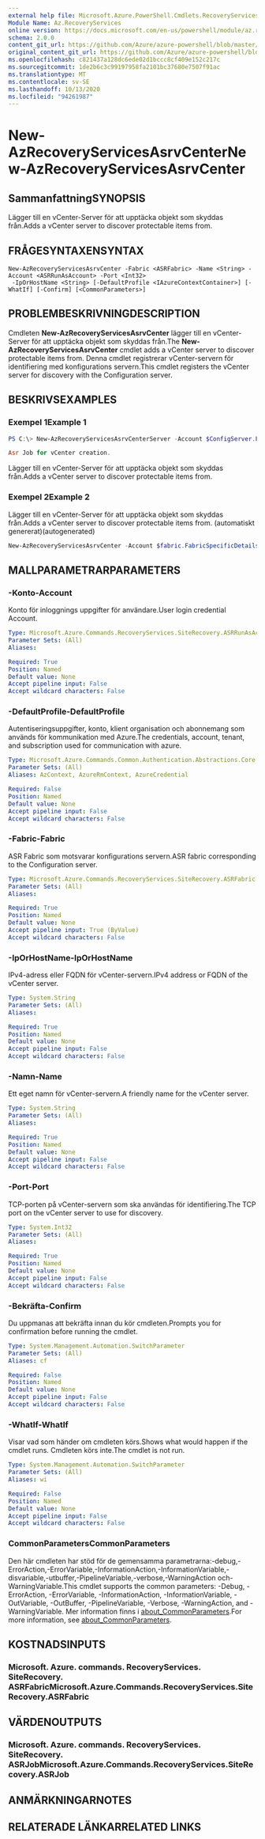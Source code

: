 ```yaml
---
external help file: Microsoft.Azure.PowerShell.Cmdlets.RecoveryServices.SiteRecovery.dll-Help.xml
Module Name: Az.RecoveryServices
online version: https://docs.microsoft.com/en-us/powershell/module/az.recoveryservices/new-azrecoveryservicesasrvcenter
schema: 2.0.0
content_git_url: https://github.com/Azure/azure-powershell/blob/master/src/RecoveryServices/RecoveryServices/help/New-AzRecoveryServicesAsrvCenter.md
original_content_git_url: https://github.com/Azure/azure-powershell/blob/master/src/RecoveryServices/RecoveryServices/help/New-AzRecoveryServicesAsrvCenter.md
ms.openlocfilehash: c821437a128dc6ede02d1bccc8cf409e152c217c
ms.sourcegitcommit: 1de2b6c3c99197958fa2101bc37680e7507f91ac
ms.translationtype: MT
ms.contentlocale: sv-SE
ms.lasthandoff: 10/13/2020
ms.locfileid: "94261987"
---
```

# <span data-ttu-id="afd6f-101">New-AzRecoveryServicesAsrvCenter</span><span class="sxs-lookup"><span data-stu-id="afd6f-101">New-AzRecoveryServicesAsrvCenter</span></span>

## <span data-ttu-id="afd6f-102">Sammanfattning</span><span class="sxs-lookup"><span data-stu-id="afd6f-102">SYNOPSIS</span></span>
<span data-ttu-id="afd6f-103">Lägger till en vCenter-Server för att upptäcka objekt som skyddas från.</span><span class="sxs-lookup"><span data-stu-id="afd6f-103">Adds a vCenter server to discover protectable items from.</span></span>

## <span data-ttu-id="afd6f-104">FRÅGESYNTAXEN</span><span class="sxs-lookup"><span data-stu-id="afd6f-104">SYNTAX</span></span>

```
New-AzRecoveryServicesAsrvCenter -Fabric <ASRFabric> -Name <String> -Account <ASRRunAsAccount> -Port <Int32>
 -IpOrHostName <String> [-DefaultProfile <IAzureContextContainer>] [-WhatIf] [-Confirm] [<CommonParameters>]
```

## <span data-ttu-id="afd6f-105">PROBLEMBESKRIVNING</span><span class="sxs-lookup"><span data-stu-id="afd6f-105">DESCRIPTION</span></span>
<span data-ttu-id="afd6f-106">Cmdleten **New-AzRecoveryServicesAsrvCenter** lägger till en vCenter-Server för att upptäcka objekt som skyddas från.</span><span class="sxs-lookup"><span data-stu-id="afd6f-106">The **New-AzRecoveryServicesAsrvCenter** cmdlet adds a vCenter server to discover protectable items from.</span></span> <span data-ttu-id="afd6f-107">Denna cmdlet registrerar vCenter-servern för identifiering med konfigurations servern.</span><span class="sxs-lookup"><span data-stu-id="afd6f-107">This cmdlet registers the vCenter server for discovery with the Configuration server.</span></span>

## <span data-ttu-id="afd6f-108">BESKRIVS</span><span class="sxs-lookup"><span data-stu-id="afd6f-108">EXAMPLES</span></span>

### <span data-ttu-id="afd6f-109">Exempel 1</span><span class="sxs-lookup"><span data-stu-id="afd6f-109">Example 1</span></span>
```powershell
PS C:\> New-AzRecoveryServicesAsrvCenterServer -Account $ConfigServer.FabricSpecificDetails.RunAsAccounts[1] -Fabric $ConfigServer -Name InmTest59 -Port 443 -Server 10.150.209.6

Asr Job for vCenter creation.
```

<span data-ttu-id="afd6f-110">Lägger till en vCenter-Server för att upptäcka objekt som skyddas från.</span><span class="sxs-lookup"><span data-stu-id="afd6f-110">Adds a vCenter server to discover protectable items from.</span></span>

### <span data-ttu-id="afd6f-111">Exempel 2</span><span class="sxs-lookup"><span data-stu-id="afd6f-111">Example 2</span></span>

<span data-ttu-id="afd6f-112">Lägger till en vCenter-Server för att upptäcka objekt som skyddas från.</span><span class="sxs-lookup"><span data-stu-id="afd6f-112">Adds a vCenter server to discover protectable items from.</span></span> <span data-ttu-id="afd6f-113">(automatiskt genererat)</span><span class="sxs-lookup"><span data-stu-id="afd6f-113">(autogenerated)</span></span>

```powershell <!-- Aladdin Generated Example --> 
New-AzRecoveryServicesAsrvCenter -Account $fabric.FabricSpecificDetails.RunAsAccounts[0] -Fabric $Fabric -IpOrHostName <String> -Name 'V2VM' -Port <Int32>
```

## <span data-ttu-id="afd6f-114">MALLPARAMETRAR</span><span class="sxs-lookup"><span data-stu-id="afd6f-114">PARAMETERS</span></span>

### <span data-ttu-id="afd6f-115">-Konto</span><span class="sxs-lookup"><span data-stu-id="afd6f-115">-Account</span></span>
<span data-ttu-id="afd6f-116">Konto för inloggnings uppgifter för användare.</span><span class="sxs-lookup"><span data-stu-id="afd6f-116">User login credential Account.</span></span>

```yaml
Type: Microsoft.Azure.Commands.RecoveryServices.SiteRecovery.ASRRunAsAccount
Parameter Sets: (All)
Aliases:

Required: True
Position: Named
Default value: None
Accept pipeline input: False
Accept wildcard characters: False
```

### <span data-ttu-id="afd6f-117">-DefaultProfile</span><span class="sxs-lookup"><span data-stu-id="afd6f-117">-DefaultProfile</span></span>
<span data-ttu-id="afd6f-118">Autentiseringsuppgifter, konto, klient organisation och abonnemang som används för kommunikation med Azure.</span><span class="sxs-lookup"><span data-stu-id="afd6f-118">The credentials, account, tenant, and subscription used for communication with azure.</span></span>

```yaml
Type: Microsoft.Azure.Commands.Common.Authentication.Abstractions.Core.IAzureContextContainer
Parameter Sets: (All)
Aliases: AzContext, AzureRmContext, AzureCredential

Required: False
Position: Named
Default value: None
Accept pipeline input: False
Accept wildcard characters: False
```

### <span data-ttu-id="afd6f-119">-Fabric</span><span class="sxs-lookup"><span data-stu-id="afd6f-119">-Fabric</span></span>
<span data-ttu-id="afd6f-120">ASR Fabric som motsvarar konfigurations servern.</span><span class="sxs-lookup"><span data-stu-id="afd6f-120">ASR fabric corresponding to the Configuration server.</span></span>

```yaml
Type: Microsoft.Azure.Commands.RecoveryServices.SiteRecovery.ASRFabric
Parameter Sets: (All)
Aliases:

Required: True
Position: Named
Default value: None
Accept pipeline input: True (ByValue)
Accept wildcard characters: False
```

### <span data-ttu-id="afd6f-121">-IpOrHostName</span><span class="sxs-lookup"><span data-stu-id="afd6f-121">-IpOrHostName</span></span>
<span data-ttu-id="afd6f-122">IPv4-adress eller FQDN för vCenter-servern.</span><span class="sxs-lookup"><span data-stu-id="afd6f-122">IPv4 address or FQDN of the vCenter server.</span></span>

```yaml
Type: System.String
Parameter Sets: (All)
Aliases:

Required: True
Position: Named
Default value: None
Accept pipeline input: False
Accept wildcard characters: False
```

### <span data-ttu-id="afd6f-123">-Namn</span><span class="sxs-lookup"><span data-stu-id="afd6f-123">-Name</span></span>
<span data-ttu-id="afd6f-124">Ett eget namn för vCenter-servern.</span><span class="sxs-lookup"><span data-stu-id="afd6f-124">A friendly name for the vCenter server.</span></span>

```yaml
Type: System.String
Parameter Sets: (All)
Aliases:

Required: True
Position: Named
Default value: None
Accept pipeline input: False
Accept wildcard characters: False
```

### <span data-ttu-id="afd6f-125">-Port</span><span class="sxs-lookup"><span data-stu-id="afd6f-125">-Port</span></span>
<span data-ttu-id="afd6f-126">TCP-porten på vCenter-servern som ska användas för identifiering.</span><span class="sxs-lookup"><span data-stu-id="afd6f-126">The TCP port on the vCenter server to use for discovery.</span></span>

```yaml
Type: System.Int32
Parameter Sets: (All)
Aliases:

Required: True
Position: Named
Default value: None
Accept pipeline input: False
Accept wildcard characters: False
```

### <span data-ttu-id="afd6f-127">-Bekräfta</span><span class="sxs-lookup"><span data-stu-id="afd6f-127">-Confirm</span></span>
<span data-ttu-id="afd6f-128">Du uppmanas att bekräfta innan du kör cmdleten.</span><span class="sxs-lookup"><span data-stu-id="afd6f-128">Prompts you for confirmation before running the cmdlet.</span></span>

```yaml
Type: System.Management.Automation.SwitchParameter
Parameter Sets: (All)
Aliases: cf

Required: False
Position: Named
Default value: None
Accept pipeline input: False
Accept wildcard characters: False
```

### <span data-ttu-id="afd6f-129">-WhatIf</span><span class="sxs-lookup"><span data-stu-id="afd6f-129">-WhatIf</span></span>
<span data-ttu-id="afd6f-130">Visar vad som händer om cmdleten körs.</span><span class="sxs-lookup"><span data-stu-id="afd6f-130">Shows what would happen if the cmdlet runs.</span></span>
<span data-ttu-id="afd6f-131">Cmdleten körs inte.</span><span class="sxs-lookup"><span data-stu-id="afd6f-131">The cmdlet is not run.</span></span>

```yaml
Type: System.Management.Automation.SwitchParameter
Parameter Sets: (All)
Aliases: wi

Required: False
Position: Named
Default value: None
Accept pipeline input: False
Accept wildcard characters: False
```

### <span data-ttu-id="afd6f-132">CommonParameters</span><span class="sxs-lookup"><span data-stu-id="afd6f-132">CommonParameters</span></span>
<span data-ttu-id="afd6f-133">Den här cmdleten har stöd för de gemensamma parametrarna:-debug,-ErrorAction,-ErrorVariable,-InformationAction,-InformationVariable,-disvariable,-utbuffer,-PipelineVariable,-verbose,-WarningAction och-WarningVariable.</span><span class="sxs-lookup"><span data-stu-id="afd6f-133">This cmdlet supports the common parameters: -Debug, -ErrorAction, -ErrorVariable, -InformationAction, -InformationVariable, -OutVariable, -OutBuffer, -PipelineVariable, -Verbose, -WarningAction, and -WarningVariable.</span></span> <span data-ttu-id="afd6f-134">Mer information finns i [about_CommonParameters](http://go.microsoft.com/fwlink/?LinkID=113216).</span><span class="sxs-lookup"><span data-stu-id="afd6f-134">For more information, see [about_CommonParameters](http://go.microsoft.com/fwlink/?LinkID=113216).</span></span>

## <span data-ttu-id="afd6f-135">KOSTNADS</span><span class="sxs-lookup"><span data-stu-id="afd6f-135">INPUTS</span></span>

### <span data-ttu-id="afd6f-136">Microsoft. Azure. commands. RecoveryServices. SiteRecovery. ASRFabric</span><span class="sxs-lookup"><span data-stu-id="afd6f-136">Microsoft.Azure.Commands.RecoveryServices.SiteRecovery.ASRFabric</span></span>

## <span data-ttu-id="afd6f-137">VÄRDEN</span><span class="sxs-lookup"><span data-stu-id="afd6f-137">OUTPUTS</span></span>

### <span data-ttu-id="afd6f-138">Microsoft. Azure. commands. RecoveryServices. SiteRecovery. ASRJob</span><span class="sxs-lookup"><span data-stu-id="afd6f-138">Microsoft.Azure.Commands.RecoveryServices.SiteRecovery.ASRJob</span></span>

## <span data-ttu-id="afd6f-139">ANMÄRKNINGAR</span><span class="sxs-lookup"><span data-stu-id="afd6f-139">NOTES</span></span>

## <span data-ttu-id="afd6f-140">RELATERADE LÄNKAR</span><span class="sxs-lookup"><span data-stu-id="afd6f-140">RELATED LINKS</span></span>
